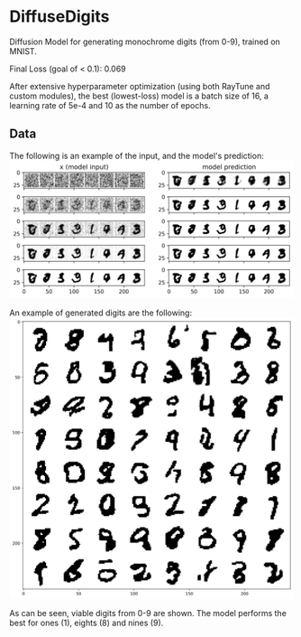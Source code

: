# DiffuseDigits
Diffusion Model for generating monochrome digits (from 0-9), trained on MNIST.

Final Loss (goal of < 0.1): 0.069

After extensive hyperparameter optimization (using both RayTune and custom modules), 
the best (lowest-loss) model is a batch size of 
16, a learning rate of 5e-4 and 10 as the number of epochs.

## Data
The following is an example of the input, and the model's prediction:
![Inputs and Predictions](input_vs_pred.png)

An example of generated digits are the following:
![Generated digits](Generated_digits_ex.png)

As can be seen, viable digits from 0-9 are shown.
The model performs the best for ones (1), eights (8)
and nines (9).